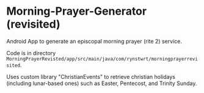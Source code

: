 # Morning-Prayer-Generator (revisited)
Android App to generate an episcopal morning prayer (rite 2) service.

Code is in directory `MorningPrayerRevisted/app/src/main/java/com/rynstwrt/morningprayerrevisited`.

Uses custom library "ChristianEvents" to retrieve christian holidays (including lunar-based ones) such as Easter, Pentecost, and Trinity Sunday.
